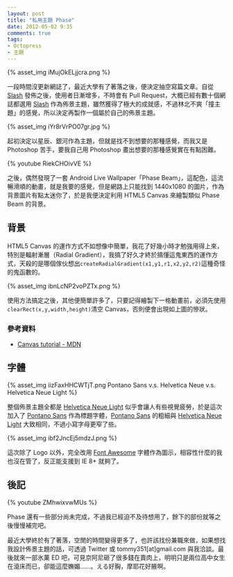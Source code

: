 ```yaml
---
layout: post
title: "私用主題 Phase"
date: 2012-05-02 9:35
comments: true
tags:
- Octopress
- 主題
---
```


{% asset_img iMujOkELjjcra.png %}

一段時間沒更新網誌了，最近大學有了著落之後，便決定抽空寫篇文章。自從 [Slash] 發佈之後，使用者日漸增多，不時會有 Pull Request，大概已經有數十個網誌都選用 [Slash] 作為佈景主題，雖然獲得了極大的成就感，不過林北不爽「撞主題」的感覺，所以決定再製作一個屬於自己的佈景主題。

[Slash]: http://zespia.tw/Octopress-Theme-Slash/index_tw.html

<!-- more -->

{% asset_img iYr8rVrPO07gr.jpg %}

起初決定以星辰、銀河作為主題，但就是找不到想要的那種感覺，而我又是 Photoshop 苦手，要我自己用 Photoshop 畫出想要的那種感覺實在有點困難。

{% youtube RiekCHOivVE %}

之後，偶然發現了一套 Android Live Wallpaper「Phase Beam」，這配色，這流暢滑順的動畫，就是我要的感覺，但是網路上只能找到 1440x1080 的圖片，作為背景圖片有點太迷你了，於是我便決定利用 HTML5 Canvas 來繪製類似 Phase Beam 的背景。

## 背景

HTML5 Canvas 的運作方式不如想像中簡單，我花了好幾小時才勉強用得上來，特別是輻射漸層（Radial Gradient），我搞了好久才終於搞懂這鬼東西的運作方式，天殺的是哪個傢伙想出`createRadialGradient(x1,y1,r1,x2,y2,r2)`這種奇怪的鬼函數的。

{% asset_img ibnLcNP2voPZTx.png %}

使用方法搞定之後，其他便簡單許多了，只要記得繪製下一格動畫前，必須先使用`clearRect(x,y,width,height)`清空 Canvas，否則便會出現如上圖的慘狀。

### 參考資料

- [Canvas tutorial - MDN](https://developer.mozilla.org/en/Canvas_tutorial)

## 字體

{% asset_img iizFaxHHCWTjT.png Pontano Sans v.s. Helvetica Neue v.s. Helvetica Neue Light %}

整個佈景主題全都是 [Helvetica Neue Light] 似乎會讓人有些視覺疲勞，於是這次加入了 [Pontano Sans] 作為標題字體，[Pontano Sans] 的粗細與 [Helvetica Neue Light] 大致相同，不過小寫字母更窄了些。

{% asset_img ibf2JncEj5mdzJ.png %}

這次除了 Logo 以外，完全改用 [Font Awesome](http://fortawesome.github.com/Font-Awesome/) 字體作為圖示，相容性什麼的我也沒在管了，反正能支援到 IE 8+ 就夠了。

[Helvetica Neue Light]: http://en.wikipedia.org/wiki/Helvetica#Neue_Helvetica_.281983.29
[Pontano Sans]: http://www.google.com/webfonts/specimen/Pontano+Sans

## 後記

{% youtube ZMhwixvwMUs %}

Phase 還有一些部分尚未完成，不過我已經迫不及待想用了，餘下的部份就等之後慢慢補完吧。

最近大學終於有了著落，空閒的時間變得更多了，也許該找份兼職來做，如果想找我設計佈景主題的話，可透過 Twitter 或 tommy351[at]gmail.com 與我洽談。最後就來一部氷菓 ED 吧，可見京阿尼砸了很多錢在賣肉上，明明只是兩位高中女生在滾床而已，卻能這麼嫵媚......。える好胸，摩耶花好腋啊。

